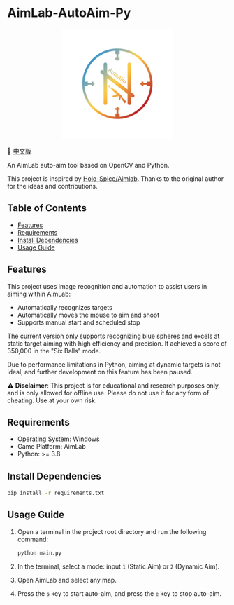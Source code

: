 
# AimLab-AutoAim-Py

<div align="center">
  <img src="https://github.com/carboxylBase/Hzy-Photos/blob/main/AutoAim-icons/AutoAim-icons.png" alt="icon" style="width:50%;">
</div>

📘 [中文版](/docs/README.zh-CN.md)

An AimLab auto-aim tool based on OpenCV and Python.

This project is inspired by [Holo-Spice/Aimlab](https://github.com/Holo-Spice/Aimlab). Thanks to the original author for the ideas and contributions.

## Table of Contents
- [Features](#features)
- [Requirements](#requirements)
- [Install Dependencies](#install-dependencies)
- [Usage Guide](#usage-guide)

## Features

This project uses image recognition and automation to assist users in aiming within AimLab:

- Automatically recognizes targets  
- Automatically moves the mouse to aim and shoot  
- Supports manual start and scheduled stop  

The current version only supports recognizing blue spheres and excels at static target aiming with high efficiency and precision. It achieved a score of 350,000 in the "Six Balls" mode.  

Due to performance limitations in Python, aiming at dynamic targets is not ideal, and further development on this feature has been paused.

⚠️ **Disclaimer**: This project is for educational and research purposes only, and is only allowed for offline use. Please do not use it for any form of cheating. Use at your own risk.

## Requirements

- Operating System: Windows  
- Game Platform: AimLab  
- Python: >= 3.8  

## Install Dependencies

```bash
pip install -r requirements.txt
```

## Usage Guide

1. Open a terminal in the project root directory and run the following command:
    ```bash
    python main.py
    ```

2. In the terminal, select a mode: input `1` (Static Aim) or `2` (Dynamic Aim).

3. Open AimLab and select any map.

4. Press the `s` key to start auto-aim, and press the `e` key to stop auto-aim.
